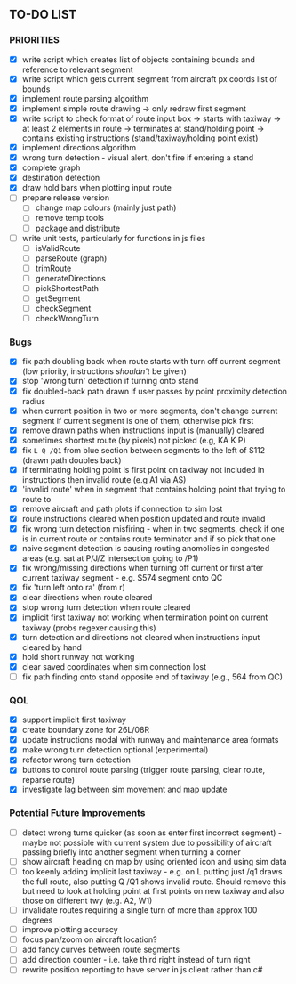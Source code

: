 ## TO-DO LIST

### PRIORITIES
- [x] write script which creates list of objects containing bounds and reference to relevant segment
- [x] write script which gets current segment from aircraft px coords list of bounds
- [x] implement route parsing algorithm
- [x] implement simple route drawing
        -> only redraw first segment
- [x] write script to check format of route input box 
        -> starts with taxiway
        -> at least 2 elements in route
        -> terminates at stand/holding point
        -> contains existing instructions (stand/taxiway/holding point exist)
- [x] implement directions algorithm
- [x] wrong turn detection - visual alert, don't fire if entering a stand
- [x] complete graph
- [x] destination detection
- [x] draw hold bars when plotting input route
- [ ] prepare release version
    - [ ] change map colours (mainly just path)
    - [ ] remove temp tools
    - [ ] package and distribute
- [ ] write unit tests, particularly for functions in js files
    - [ ] isValidRoute
    - [ ] parseRoute (graph)
    - [ ] trimRoute
    - [ ] generateDirections
    - [ ] pickShortestPath
    - [ ] getSegment
    - [ ] checkSegment
    - [ ] checkWrongTurn

### Bugs
- [x] fix path doubling back when route starts with turn off current segment (low priority, instructions *shouldn't* be given)
- [x] stop 'wrong turn' detection if turning onto stand
- [x] fix doubled-back path drawn if user passes by point proximity detection radius
- [x] when current position in two or more segments, don't change current segment if current segment is one of them, otherwise pick first
- [x] remove drawn paths when instructions input is (manually) cleared
- [x] sometimes shortest route (by pixels) not picked (e.g, KA K P) 
- [x] fix `L Q /Q1` from blue section between segments to the left of S112 (drawn path doubles back)
- [x] if terminating holding point is first point on taxiway not included in instructions then invalid route (e.g A1 via AS) 
- [x] 'invalid route' when in segment that contains holding point that trying to route to
- [x] remove aircraft and path plots if connection to sim lost
- [x] route instructions cleared when position updated and route invalid
- [x] fix wrong turn detection misfiring - when in two segments, check if one is in current route or contains route terminator and if so pick that one
- [x] naive segment detection is causing routing anomolies in congested areas (e.g. sat at P/J/Z intersection going to /P1)
- [x] fix wrong/missing directions when turning off current or first after current taxiway segment - e.g. S574 segment onto QC
- [x] fix 'turn left onto ra' (from r)
- [x] clear directions when route cleared
- [x] stop wrong turn detection when route cleared
- [x] implicit first taxiway not working when termination point on current taxiway (probs regexer causing this)
- [x] turn detection and directions not cleared when instructions input cleared by hand
- [x] hold short runway not working
- [x] clear saved coordinates when sim connection lost
- [ ] fix path finding onto stand opposite end of taxiway (e.g., 564 from QC)

### QOL 
- [x] support implicit first taxiway
- [x] create boundary zone for 26L/08R
- [x] update instructions modal with runway and maintenance area formats
- [x] make wrong turn detection optional (experimental)
- [x] refactor wrong turn detection
- [x] buttons to control route parsing (trigger route parsing, clear route, reparse route)
- [x] investigate lag between sim movement and map update

### Potential Future Improvements
- [ ] detect wrong turns quicker (as soon as enter first incorrect segment) 
        - maybe not possible with current system due to possibility of aircraft passing briefly into another segment when turning a corner
- [ ] show aircraft heading on map by using oriented icon and using sim data
- [ ] too keenly adding implicit last taxiway - e.g. on L putting just /q1 draws the full route, also putting Q /Q1 shows invalid route. 
        Should remove this but need to look at holding point at first points on new taxiway and also those on different twy (e.g. A2, W1)
- [ ] invalidate routes requiring a single turn of more than approx 100 degrees
- [ ] improve plotting accuracy
- [ ] focus pan/zoom on aircraft location? 
- [ ] add fancy curves between route segments
- [ ] add direction counter - i.e. take third right instead of turn right
- [ ] rewrite position reporting to have server in js client rather than c#